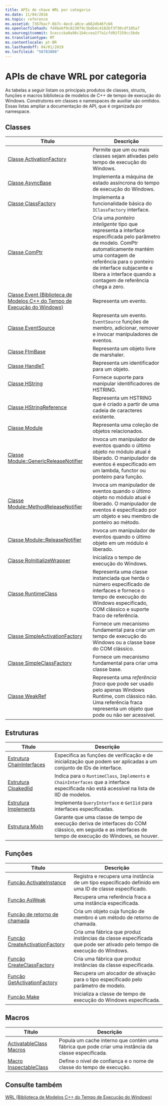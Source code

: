 ```yaml
---
title: APIs de chave WRL por categoria
ms.date: 11/04/2016
ms.topic: reference
ms.assetid: 7367bacf-6b7c-4ecd-a0ce-a662db46fc66
ms.openlocfilehash: fd4bebf9c823079c3bdb4c4182bf3f30cdf105a7
ms.sourcegitcommit: 5cecccba0a96c1b4ccea1f7a1cfd91f259cc5bde
ms.translationtype: MT
ms.contentlocale: pt-BR
ms.lasthandoff: 04/01/2019
ms.locfileid: "58783808"
---
```

# <a name="key-wrl-apis-by-category"></a>APIs de chave WRL por categoria

As tabelas a seguir listam os principais produtos de classes, structs, funções e macros biblioteca de modelos de C++ de tempo de execução do Windows. Construtores em classes e namespaces de auxiliar são omitidos. Essas listas ampliar a documentação de API, que é organizada por namespace.

## <a name="classes"></a>Classes

|Título|Descrição|
|-----------|-----------------|
|[Classe ActivationFactory](activationfactory-class.md)|Permite que um ou mais classes sejam ativadas pelo tempo de execução do Windows.|
|[Classe AsyncBase](asyncbase-class.md)|Implementa a máquina de estado assíncrona do tempo de execução do Windows.|
|[Classe ClassFactory](classfactory-class.md)|Implementa a funcionalidade básica do `IClassFactory` interface.|
|[Classe ComPtr](comptr-class.md)|Cria uma *ponteiro inteligente* tipo que representa a interface especificada pelo parâmetro de modelo. ComPtr automaticamente mantém uma contagem de referência para o ponteiro de interface subjacente e libera a interface quando a contagem de referência chega a zero.|
|[Classe Event (Biblioteca de Modelos C++ do Tempo de Execução do Windows)](event-class-wrl.md)|Representa um evento.|
|[Classe EventSource](eventsource-class.md)|Representa um evento. `EventSource` funções de membro, adicionar, remover e invocar manipuladores de eventos.|
|[Classe FtmBase](ftmbase-class.md)|Representa um objeto livre de marshaler.|
|[Classe HandleT](handlet-class.md)|Representa um identificador para um objeto.|
|[Classe HString](hstring-class.md)|Fornece suporte para manipular identificadores de HSTRING.|
|[Classe HStringReference](hstringreference-class.md)|Representa um HSTRING que é criado a partir de uma cadeia de caracteres existente.|
|[Classe Module](module-class.md)|Representa uma coleção de objetos relacionados.|
|[Classe Module::GenericReleaseNotifier](module-genericreleasenotifier-class.md)|Invoca um manipulador de eventos quando o último objeto no módulo atual é liberado. O manipulador de eventos é especificado em um lambda, functor ou ponteiro para função.|
|[Classe Module::MethodReleaseNotifier](module-methodreleasenotifier-class.md)|Invoca um manipulador de eventos quando o último objeto no módulo atual é liberado. O manipulador de eventos é especificado por um objeto e seu membro de ponteiro ao método.|
|[Classe Module::ReleaseNotifier](module-releasenotifier-class.md)|Invoca um manipulador de eventos quando o último objeto em um módulo é liberado.|
|[Classe RoInitializeWrapper](roinitializewrapper-class.md)|Inicializa o tempo de execução do Windows.|
|[Classe RuntimeClass](runtimeclass-class.md)|Representa uma classe instanciada que herda o número especificado de interfaces e fornece o tempo de execução do Windows especificado, COM clássico e suporte fraco de referência.|
|[Classe SimpleActivationFactory](simpleactivationfactory-class.md)|Fornece um mecanismo fundamental para criar um tempo de execução do Windows ou a classe base do COM clássico.|
|[Classe SimpleClassFactory](simpleclassfactory-class.md)|Fornece um mecanismo fundamental para criar uma classe base.|
|[Classe WeakRef](weakref-class.md)|Representa uma *referência fraca* que pode ser usado pelo apenas Windows Runtime, com clássico não. Uma referência fraca representa um objeto que pode ou não ser acessível.|

## <a name="structures"></a>Estruturas

|Título|Descrição|
|-----------|-----------------|
|[Estrutura ChainInterfaces](chaininterfaces-structure.md)|Especifica as funções de verificação e de inicialização que podem ser aplicadas a um conjunto de IDs de interface.|
|[Estrutura CloakedIid](cloakediid-structure.md)|Indica para o `RuntimeClass`, `Implements` e `ChainInterfaces` que a interface especificada não está acessível na lista de IID de modelos.|
|[Estrutura Implements](implements-structure.md)|Implementa `QueryInterface` e `GetIid` para interfaces especificadas.|
|[Estrutura MixIn](mixin-structure.md)|Garante que uma classe de tempo de execução deriva de interfaces do COM clássico, em seguida e as interfaces de tempo de execução do Windows, se houver.|

## <a name="functions"></a>Funções

|Título|Descrição|
|-----------|-----------------|
|[Função ActivateInstance](activateinstance-function.md)|Registra e recupera uma instância de um tipo especificado definido em uma ID de classe especificado.|
|[Função AsWeak](asweak-function.md)|Recupera uma referência fraca a uma instância especificada.|
|[Função de retorno de chamada](callback-function-wrl.md)|Cria um objeto cuja função de membro é um método de retorno de chamada.|
|[Função CreateActivationFactory](createactivationfactory-function.md)|Cria uma fábrica que produz instâncias da classe especificada que pode ser ativado pelo tempo de execução do Windows.|
|[Função CreateClassFactory](createclassfactory-function.md)|Cria uma fábrica que produz instâncias da classe especificada.|
|[Função GetActivationFactory](getactivationfactory-function.md)|Recupera um alocador de ativação para o tipo especificado pelo parâmetro de modelo.|
|[Função Make](make-function.md)|Inicializa a classe de tempo de execução do Windows especificada.|

## <a name="macros"></a>Macros

|Título|Descrição|
|-----------|-----------------|
|[ActivatableClass Macros](activatableclass-macros.md)|Popula um cache interno que contém uma fábrica que pode criar uma instância da classe especificada.|
|[Macro InspectableClass](inspectableclass-macro.md)|Define o nível de confiança e o nome de classe do tempo de execução.|

## <a name="see-also"></a>Consulte também

[WRL (Biblioteca de Modelos C++ do Tempo de Execução do Windows)](windows-runtime-cpp-template-library-wrl.md)